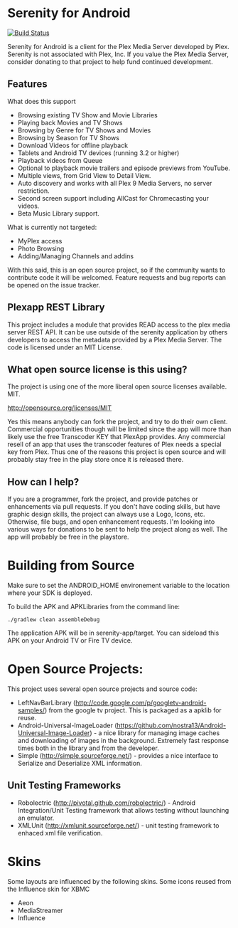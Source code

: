 Serenity for Android
=======================

[![Build Status](https://travis-ci.org/NineWorlds/serenity-android.svg?branch=develop)](https://travis-ci.org/NineWorlds/serenity-android)


Serenity for Android is a client for the Plex Media Server developed by Plex.  
Serenity is not associated with Plex, Inc.   If you value the Plex Media Server,
consider donating to that project to help fund continued development.

Features
----

What does this support

* Browsing existing TV Show and Movie Libraries
* Playing back Movies and TV Shows
* Browsing by Genre for TV Shows and Movies
* Browsing by Season for TV Shows
* Download Videos for offline playback
* Tablets and Android TV devices (running 3.2 or higher)
* Playback videos from Queue
* Optional to playback movie trailers and episode previews from YouTube.
* Multiple views, from Grid View to Detail View.
* Auto discovery and works with all Plex 9 Media Servers, no server restriction.
* Second screen support including AllCast for Chromecasting your videos.
* Beta Music Library support.


What is currently not targeted:

* MyPlex access
* Photo Browsing
* Adding/Managing Channels and addins

With this said, this is an open source project, so if the community wants to contribute
code it will be welcomed.  Feature requests and bug reports can be opened on the issue
tracker.


Plexapp REST Library
----

This project includes a module that provides READ access to the plex media server REST API.
It can be use outside of the serenity application by others developers to access the metadata provided by a Plex Media Server.  The code is licensed under an MIT License.

What open source license is this using?
-----

The project is  using one of the more liberal open source licenses available. MIT.

http://opensource.org/licenses/MIT

Yes this means anybody can fork the project, and try to do their own client.  Commercial opportunities though
will be limited since the app will more than likely use the free Transcoder KEY that PlexApp provides.  Any
commercial resell of an app that uses the transcoder features of Plex needs a special key from Plex.  Thus
one of the reasons this project is open source and will probably stay free in the play store once it is
released there.


How can I help?
-----

If you are a programmer, fork the project, and provide patches or enhancements via pull requests.
If you don't have coding skills, but have graphic design skills, the project can always use a Logo, Icons, etc.
Otherwise, file bugs, and open enhancement requests.   I'm looking into various ways for donations to be sent
to help the project along as well.   The app will probably be free in the playstore.


Building from Source
=============

Make sure to set the ANDROID_HOME environement variable to the location where your SDK is deployed.

To build the APK and APKLibraries from the command line:

    ./gradlew clean assembleDebug

The application APK will be in serenity-app/target.  You can sideload this APK on your Android TV or Fire TV device.

Open Source Projects:
=====

This project uses several open source projects and source code:

* LeftNavBarLibrary (http://code.google.com/p/googletv-android-samples/) from the google tv project.  This is packaged as a apklib for reuse.
* Android-Universal-ImageLoader (https://github.com/nostra13/Android-Universal-Image-Loader) - a nice library for managing image caches and downloading of images in the background.  Extremely fast response times both in the library and from the developer.
* Simple (http://simple.sourceforge.net/) - provides a nice interface to Serialize and Deserialize XML information.

Unit Testing Frameworks
------
* Robolectric (http://pivotal.github.com/robolectric/) - Android Integration/Unit Testing framework that allows testing without launching an emulator.
* XMLUnit (http://xmlunit.sourceforge.net/) - unit testing framework to enhaced xml file verification.

Skins
====

Some layouts are influenced by the following skins.  Some icons reused from the Influence skin for XBMC

* Aeon
* MediaStreamer
* Influence

